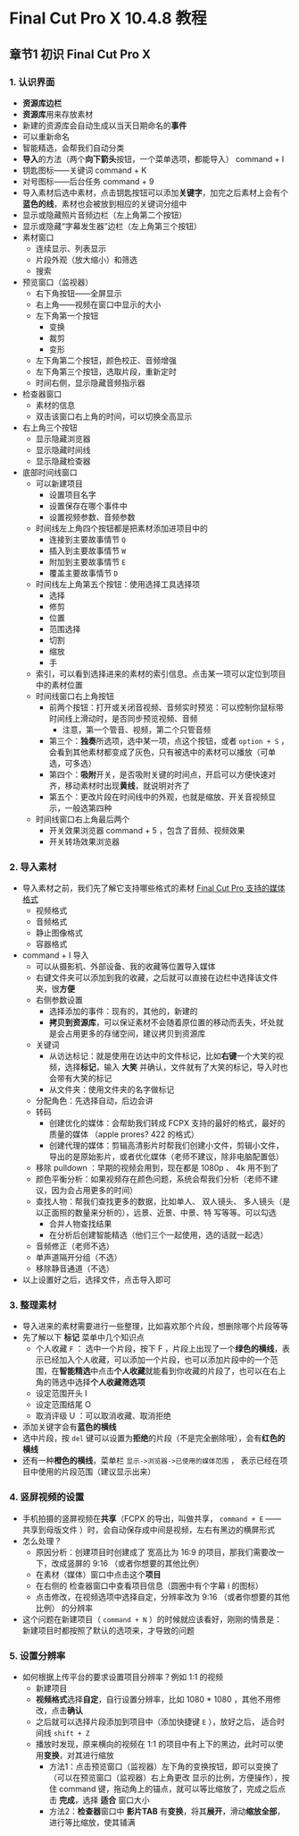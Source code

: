 
# Final Cut Pro X 10.4.8 教程

## 章节1 初识 Final Cut Pro X

### 1. 认识界面
- **资源库边栏**
- **资源库**用来存放素材
- 新建的资源库会自动生成以当天日期命名的**事件**
- 可以重新命名
- 智能精选，会帮我们自动分类
- **导入**的方法（两个**向下箭头**按钮，一个菜单选项，都能导入） command + I
- 钥匙图标——关键词 command + K
- 对号图标——后台任务 command + 9
- 导入素材后选中素材，点击钥匙按钮可以添加**关键字**，加完之后素材上会有个**蓝色的线**，素材也会被放到相应的关键词分组中
- 显示或隐藏照片音频边栏（左上角第二个按钮）
- 显示或隐藏“字幕发生器”边栏（左上角第三个按钮）
- 素材窗口
    - 连续显示、列表显示
    - 片段外观（放大缩小）和筛选
    - 搜索
- 预览窗口（监视器）
    - 右下角按钮——全屏显示
    - 右上角——视频在窗口中显示的大小
    - 左下角第一个按钮
        - 变换
        - 裁剪
        - 变形
    - 左下角第二个按钮，颜色校正、音频增强
    - 左下角第三个按钮，选取片段，重新定时
    - 时间右侧，显示隐藏音频指示器
- 检查器窗口
    - 素材的信息
    - 双击该窗口右上角的时间，可以切换全高显示
- 右上角三个按钮
    - 显示隐藏浏览器
    - 显示隐藏时间线
    - 显示隐藏检查器
- 底部时间线窗口
    - 可以新建项目
        - 设置项目名字
        - 设置保存在哪个事件中
        - 设置视频参数、音频参数
    - 时间线左上角四个按钮都是把素材添加进项目中的
        - 连接到主要故事情节 ```Q```
        - 插入到主要故事情节 ```W```
        - 附加到主要故事情节 ```E```
        - 覆盖主要故事情节 ```D```
    - 时间线左上角第五个按钮：使用选择工具选择项
        - 选择
        - 修剪
        - 位置
        - 范围选择
        - 切割
        - 缩放
        - 手
    - 索引，可以看到选择进来的素材的索引信息。点击某一项可以定位到项目中的素材位置
    - 时间线窗口右上角按钮
        - 前两个按钮：打开或关闭音视频、音频实时预览：可以控制你鼠标带时间线上滑动时，是否同步预览视频、音频 
            - 注意，第一个管音、视频，第二个只管音频
        - 第三个：**独奏**所选项，选中某一项，点这个按钮，或者 ```option + S``` ，会看到其他素材都变成了灰色，只有被选中的素材可以播放（可单选，可多选）
        - 第四个：**吸附**开关，是否吸附关键的时间点，开启可以方便快速对齐，移动素材时出现**黄线**，就说明对齐了
        - 第五个：更改片段在时间线中的外观，也就是缩放、开关音视频显示，一般选第四种
    - 时间线窗口右上角最后两个
        - 开关效果浏览器 command + 5   ，包含了音频、视频效果
        - 开关转场效果浏览器


### 2. 导入素材
- 导入素材之前，我们先了解它支持哪些格式的素材 [Final Cut Pro 支持的媒体格式](https://support.apple.com/zh-cn/guide/final-cut-pro/ver2833f855/10.4.7/mac/10.14)
    - 视频格式
    - 音频格式
    - 静止图像格式
    - 容器格式
- command + I 导入
    - 可以从摄影机、外部设备、我的收藏等位置导入媒体
    - 右键文件夹可以添加到我的收藏，之后就可以直接在边栏中选择该文件夹，很**方便**
    - 右侧参数设置
        - 选择添加的事件：现有的，其他的，新建的
        - **拷贝到资源库**，可以保证素材不会随着原位置的移动而丢失，坏处就是会占用更多的存储空间，建议拷贝到资源库
    - 关键词
        - 从访达标记：就是使用在访达中的文件标记，比如**右键**一个大笑的视频，选择**标记**，输入 **大笑** 并确认，文件就有了大笑的标记，导入时也会带有大笑的标记
        - 从文件夹：使用文件夹的名字做标记
    - 分配角色：先选择自动，后边会讲
    - 转码
        - 创建优化的媒体：会帮助我们转成 FCPX 支持的最好的格式，最好的质量的媒体 （apple prores? 422 的格式）
        - 创建代理的媒体：剪辑高清影片时帮我们创建小文件，剪辑小文件，导出的是原始影片，或者优化媒体（老师不建议，除非电脑配置低）
    - 移除 pulldown ：早期的视频会用到，现在都是 1080p 、 4k 用不到了
    - 颜色平衡分析：如果视频存在颜色问题，系统会帮我们分析（老师不建议，因为会占用更多的时间）
    - 查找人物：帮我们查找更多的数据，比如单人、 双人镜头、 多人镜头（是以正面照的数量来分析的），远景、近景、中景、特 写等等。可以勾选
        - 合并人物查找结果
        - 在分析后创建智能精选（他们三个一起使用，选的话就一起选）
    - 音频修正（老师不选）
    - 单声道隔开分组（不选）
    - 移除静音通道（不选）
- 以上设置好之后，选择文件，点击导入即可


### 3. 整理素材
- 导入进来的素材需要进行一些整理，比如喜欢那个片段，想删除哪个片段等等 
- 先了解以下 **标记** 菜单中几个知识点
    - 个人收藏 ```F``` ： 选中一个片段，按下 F ，片段上出现了一个**绿色的横线**，表示已经加入个人收藏，可以添加一个片段，也可以添加片段中的一个范围，在**智能精选**中点击**个人收藏**就能看到你收藏的片段了，也可以在右上角的筛选中选择**个人收藏筛选项**
    - 设定范围开头 I
    - 设定范围结尾 O
    - 取消评级 U ：可以取消收藏、取消拒绝
- 添加关键字会有**蓝色的横线**
- 选中片段，按 ```del``` 键可以设置为**拒绝**的片段（不是完全删除哦），会有**红色的横线**
- 还有一种**橙色的横线**，菜单栏 ```显示->浏览器->已使用的媒体范围``` ， 表示已经在项目中使用的片段范围（建议显示出来）


### 4. 竖屏视频的设置
- 手机拍摄的竖屏视频在**共享**（FCPX 的导出，叫做共享， ```command + E``` —— 共享到母版文件 ）时，会自动保存成中间是视频，左右有黑边的横屏形式
- 怎么处理？
    - 原因分析：创建项目时创建成了 宽高比为 16:9 的项目，那我们需要改一下，改成竖屏的 9:16 （或者你想要的其他比例）
    - 在素材（媒体）窗口中点击这个**项目**
    - 在右侧的 检查器窗口中查看项目信息（圆圈中有个字幕 i 的图标） 
    - 点击修改，在视频选项中选择自定，分辨率改为 9:16 （或者你想要的其他比例） 的分辨率
- 这个问题在新建项目（ ```command + N``` ）的时候就应该看好，刚刚的情景是： 新建项目时都按照了默认的选项来，才导致的问题


### 5. 设置分辨率
- 如何根据上传平台的要求设置项目分辨率？例如 1:1 的视频
    - 新建项目
    - **视频格式**选择**自定**，自行设置分辨率，比如 1080 * 1080 ，其他不用修改，点击**确认**
    - 之后就可以选择片段添加到项目中（添加快捷键 ```E``` ），放好之后， 适合时间线 ```shift + Z```
    - 播放时发现，原来横向的视频在 1:1 的项目中有上下的黑边，此时可以使用**变换**，对其进行缩放
        - 方法1：点击预览窗口（监视器）左下角的变换按钮，即可以变换了（可以在预览窗口（监视器）右上角更改 显示的比例，方便操作），按住 command 键，拖动角上的锚点，就可以等比缩放了，完成之后点击 **完成**，选择 **适合** 窗口大小
        - 方法2：**检查器**窗口中 **影片TAB** 有**变换**，将其**展开**，滑动**缩放全部**，进行等比缩放，使其铺满

